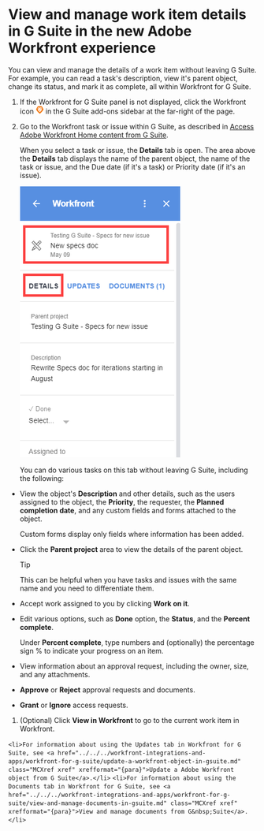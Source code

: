 

# View and manage work item details in G Suite in the new Adobe Workfront experience

You can view and manage the details of a work item without leaving G Suite. For example, you can read a task's description, view it's parent object, change its status, and mark it as complete, all within Workfront for G&nbsp;Suite.

1. If the Workfront for G Suite panel is not displayed, click the&nbsp;Workfront icon ![](assets/wf-lion-icon.png) in the G Suite add-ons sidebar at the far-right of the page. 
1. Go to the Workfront task or issue within G Suite, as described in [Access Adobe Workfront Home content from G Suite](../../../workfront-integrations-and-apps/workfront-for-g-suite/access-wf-home-content-from-g-suite.md).

   When you select a task or issue, the **Details** tab is open. The area above the **Details** tab displays the name of the parent object, the name of the task or issue, and the Due date (if it's a task) or Priority date (if it's an issue).

   ![](assets/details-tab.png)

   You can do various tasks on this tab without leaving G Suite, including the following:

  * View the object's **Description** and other details, such as the users assigned to the object, the **Priority**, the requester, the **Planned completion date**, and any custom fields and forms attached to the object.

    Custom forms display only fields where information has been added.
  
  * Click the **Parent project** area to view the details of the parent object.

    >[!TIP]
    >
    >This can be helpful when you have tasks and issues with the same name and you need to differentiate them.

  * Accept work assigned to you by clicking **Work on it**.
  * Edit various options, such as **Done** option, the **Status**, and the **Percent complete**.

    Under **Percent complete**, type numbers and (optionally) the percentage sign % to indicate your progress on an item.

    <!--  
    <li data-mc-conditions="QuicksilverOrClassic.Draft mode"><strong>Log time</strong> on a work item.</li>  
    -->  
  
  * View information about an approval request, including the owner, size, and any attachments. 
  * **Approve** or **Reject** approval requests and documents.
  
  * **Grant** or **Ignore** access requests.

1. (Optional) Click **View in Workfront** to go to the current work item in Workfront.

```<li>For information about using the Updates tab in Workfront for G Suite, see <a href="../../../workfront-integrations-and-apps/workfront-for-g-suite/update-a-workfront-object-in-gsuite.md" class="MCXref xref" xrefformat="{para}">Update a Adobe Workfront object from G Suite</a>.</li>``` ```<li>For information about using the Documents tab in Workfront for G Suite, see <a href="../../../workfront-integrations-and-apps/workfront-for-g-suite/view-and-manage-documents-in-gsuite.md" class="MCXref xref" xrefformat="{para}">View and manage documents from G&nbsp;Suite</a>.</li>```  